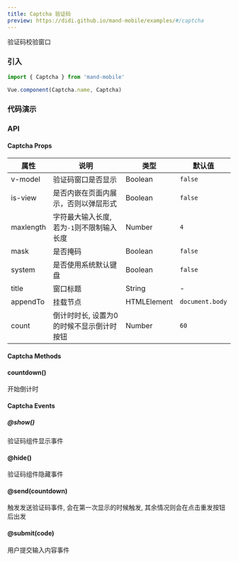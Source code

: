 ```yaml
---
title: Captcha 验证码
preview: https://didi.github.io/mand-mobile/examples/#/captcha
---
```


验证码校验窗口

### 引入

```javascript
import { Captcha } from 'mand-mobile'

Vue.component(Captcha.name, Captcha)
```

### 代码演示
<!-- DEMO -->

### API

#### Captcha Props
|属性 | 说明 | 类型 | 默认值|
|----|-----|------|------|
|v-model|验证码窗口是否显示|Boolean|`false`|
|is-view|是否内嵌在页面内展示，否则以弹层形式|Boolean|`false`|
|maxlength|字符最大输入长度, 若为`-1`则不限制输入长度|Number|`4`|
|mask|是否掩码|Boolean|`false`|
|system|是否使用系统默认键盘|Boolean|`false`|
|title|窗口标题|String|-|
|appendTo|挂载节点|HTMLElement|`document.body`|
|count|倒计时时长, 设置为0的时候不显示倒计时按钮|Number|`60`|


#### Captcha Methods

#### countdown()
开始倒计时

#### Captcha Events

##### @show()
验证码组件显示事件

#### @hide()
验证码组件隐藏事件

#### @send(countdown)
触发发送验证码事件, 会在第一次显示的时候触发, 其余情况则会在点击重发按钮后出发

#### @submit(code)
用户提交输入内容事件
